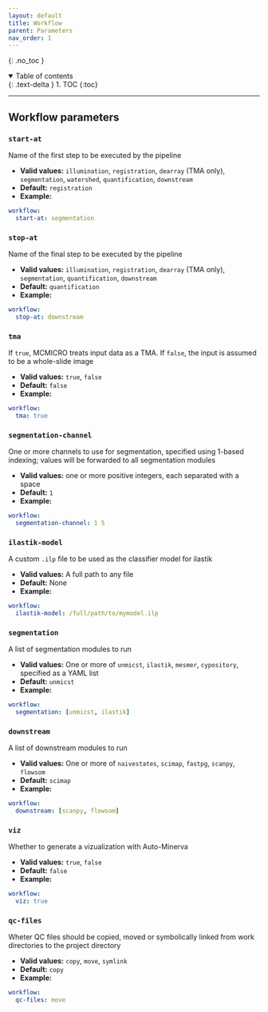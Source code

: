 ```yaml
---
layout: default
title: Workflow
parent: Parameters
nav_order: 1
---
```


{: .no_toc }

<details open markdown="block">
  <summary>
    Table of contents
  </summary>
  {: .text-delta }
1. TOC
{:toc}
</details>

---

## Workflow parameters

### `start-at` 

  Name of the first step to be executed by the pipeline
  
  * **Valid values:** `illumination`, `registration`, `dearray` (TMA only), `segmentation`, `watershed`, `quantification`, `downstream`
  * **Default:** `registration`
  * **Example:** 
  
``` yaml
workflow:
  start-at: segmentation
```

### `stop-at`
  Name of the final step to be executed by the pipeline

  * **Valid values:** `illumination`, `registration`, `dearray` (TMA only), `segmentation`, `quantification`, `downstream`
  * **Default:** `quantification`
  * **Example:**

``` yaml
workflow:
  stop-at: downstream
```

### `tma`
  If `true`, MCMICRO treats input data as a TMA. If `false`, the input is assumed to be a whole-slide image

  * **Valid values:** `true`, `false`
  * **Default:** `false`
  * **Example:**

``` yaml
workflow:
  tma: true
```

### `segmentation-channel` 
  One or more channels to use for segmentation, specified using 1-based indexing; values will be forwarded to all segmentation modules

  * **Valid values:** one or more positive integers, each separated with a space
  * **Default:** `1`
  * **Example:**

``` yaml
workflow:
  segmentation-channel: 1 5
```

### `ilastik-model`

  A custom `.ilp` file to be used as the classifier model for ilastik

  * **Valid values:** A full path to any file
  * **Default:** None
  * **Example:** 

``` yaml
workflow:
  ilastik-model: /full/path/to/mymodel.ilp
```

### `segmentation`

  A list of segmentation modules to run

  * **Valid values:** One or more of `unmicst`, `ilastik`, `mesmer`, `cypository`, specified as a YAML list
  * **Default:** `unmicst`
  * **Example:**
  
``` yaml
workflow:
  segmentation: [unmicst, ilastik]
```

### `downstream`

  A list of downstream modules to run

  * **Valid values:** One or more of `naivestates`, `scimap`, `fastpg`, `scanpy`, `flowsom`
  * **Default:** `scimap`
  * **Example:**

``` yaml
workflow:
  downstream: [scanpy, flowsom]
```

### `viz` 

  Whether to generate a vizualization with Auto-Minerva

  * **Valid values:** `true`, `false`
  * **Default:** `false`
  * **Example:** 

``` yaml
workflow:
  viz: true
```

### `qc-files`
  Wheter QC files should be copied, moved or symbolically linked from work directories to the project directory

  * **Valid values:** `copy`, `move`, `symlink`
  * **Default:** `copy`
  * **Example:**

``` yaml
workflow:
  qc-files: move
```
